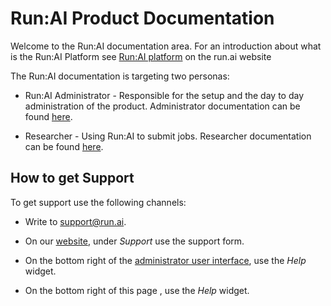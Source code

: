 # Run:AI Product Documentation

Welcome to the Run:AI documentation area. For an introduction about what is the Run:AI Platform see [Run:AI platform](https://www.run.ai/platform/) on the run.ai website


The Run:AI documentation is targeting two personas:

* Run:AI Administrator - Responsible for the setup and the day to day administration of the  product. Administrator documentation can be found [here](./Administrator/overview-administrator.md).

* Researcher - Using Run:AI to submit jobs. Researcher documentation can be found [here](./Researcher/overview-researcher.md).

## How to get Support

To get support use the following channels:

* Write to [support@run.ai](mailto:support@run.ai).

* On our [website](https://run.ai), under _Support_ use the support form.

* On the bottom right of the [administrator user interface](https://app.run.ai), use the _Help_ widget.

* On the bottom right of this page , use the _Help_ widget.




